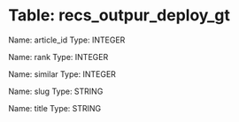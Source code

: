 Table: recs_outpur_deploy_gt
============================

Name: article_id
Type: INTEGER

Name: rank
Type: INTEGER

Name: similar
Type: INTEGER

Name: slug
Type: STRING

Name: title
Type: STRING


